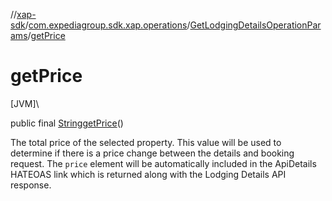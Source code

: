 //[xap-sdk](../../../index.md)/[com.expediagroup.sdk.xap.operations](../index.md)/[GetLodgingDetailsOperationParams](index.md)/[getPrice](get-price.md)

# getPrice

[JVM]\

public final [String](https://docs.oracle.com/javase/8/docs/api/java/lang/String.html)[getPrice](get-price.md)()

The total price of the selected property.  This value will be used to determine if there is a price change between the details and booking request.  The `price` element will be automatically included in the ApiDetails HATEOAS link which is returned along with the Lodging Details API response.
